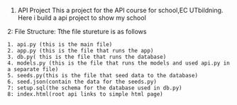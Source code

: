 1. API Project
This a project for the API course for school,EC UTbildning. Here i build a api project to show my school

2: File Structure:
Tthe file stureture is as follows
```there are 8 files in the project
1. api.py (this is the main file)
2. app.py (this is the file that runs the app)
3. db.py( this is the file that runs the database)
4. models.py (this is the file that runs the models and used api.py in a separate file)
5. seeds.py(this is the file that seed data to the database)
6. seed.json(contain the data for the seeds.py)
7: setup.sql(the schema for the database used in db.py)
8: index.html(root api links to simple html page)
```
